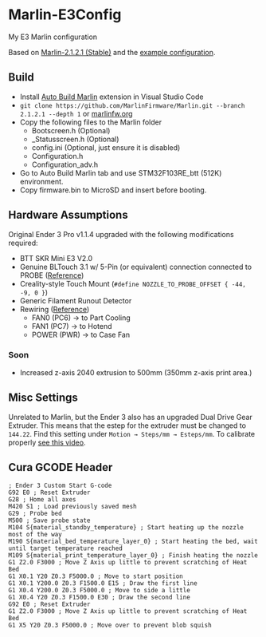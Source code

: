 # Marlin-E3Config

My E3 Marlin configuration

Based on [Marlin-2.1.2.1 (Stable)](https://github.com/MarlinFirmware/Marlin/tree/2.1.2.1) and the [example configuration](https://github.com/MarlinFirmware/Configurations/tree/release-2.1.2.1/config/examples/Creality/Ender-3%20Pro/BigTreeTech%20SKR%20Mini%20E3%202.0).

## Build

* Install [Auto Build Marlin](https://github.com/MarlinFirmware/AutoBuildMarlin) extension in Visual Studio Code
* `git clone https://github.com/MarlinFirmware/Marlin.git --branch 2.1.2.1 --depth 1` or [marlinfw.org](https://marlinfw.org/meta/download/)
* Copy the following files to the Marlin folder
  * Bootscreen.h (Optional)
  * _Statusscreen.h (Optional)
  * config.ini (Optional, just ensure it is disabled)
  * Configuration.h
  * Configuration_adv.h
* Go to Auto Build Marlin tab and use STM32F103RE_btt (512K) environment.
* Copy firmware.bin to MicroSD and insert before booting.

## Hardware Assumptions

Original Ender 3 Pro v1.1.4 upgraded with the following modifications required:

* BTT SKR Mini E3 V2.0
* Genuine BLTouch 3.1 w/ 5-Pin (or equivalent) connection connected to PROBE ([Reference](https://www.antclabs.com/manualSa))
* Creality-style Touch Mount (`#define NOZZLE_TO_PROBE_OFFSET { -44, -9, 0 }`)
* Generic Filament Runout Detector
* Rewiring ([Reference](https://github.com/bigtreetech/BIGTREETECH-SKR-mini-E3/tree/master/hardware/BTT%20SKR%20MINI%20E3%20V2.0/Hardware))
  * FAN0 (PC6) → to Part Cooling
  * FAN1 (PC7) → to Hotend
  * POWER (PWR) → to Case Fan

### Soon

* Increased z-axis 2040 extrusion to 500mm (350mm z-axis print area.)

## Misc Settings

Unrelated to Marlin, but the Ender 3 also has an upgraded Dual Drive Gear Extruder. This means that the estep for the extruder must be changed to `144.22`. Find this setting under `Motion → Steps/mm → Esteps/mm`. To calibrate properly [see this video](https://www.youtube.com/watch?v=QnrH2Sk7y40).

## Cura GCODE Header

```GCODE
; Ender 3 Custom Start G-code
G92 E0 ; Reset Extruder
G28 ; Home all axes
M420 S1 ; Load previously saved mesh
G29 ; Probe bed
M500 ; Save probe state
M104 S{material_standby_temperature} ; Start heating up the nozzle most of the way
M190 S{material_bed_temperature_layer_0} ; Start heating the bed, wait until target temperature reached
M109 S{material_print_temperature_layer_0} ; Finish heating the nozzle
G1 Z2.0 F3000 ; Move Z Axis up little to prevent scratching of Heat Bed
G1 X0.1 Y20 Z0.3 F5000.0 ; Move to start position
G1 X0.1 Y200.0 Z0.3 F1500.0 E15 ; Draw the first line
G1 X0.4 Y200.0 Z0.3 F5000.0 ; Move to side a little
G1 X0.4 Y20 Z0.3 F1500.0 E30 ; Draw the second line
G92 E0 ; Reset Extruder
G1 Z2.0 F3000 ; Move Z Axis up little to prevent scratching of Heat Bed
G1 X5 Y20 Z0.3 F5000.0 ; Move over to prevent blob squish
```
